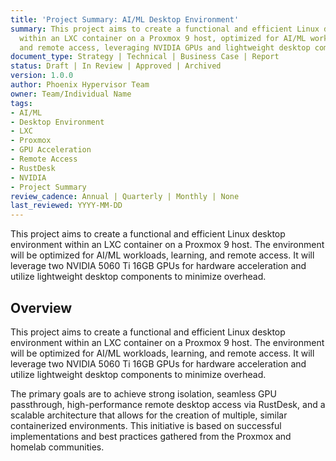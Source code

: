 ```yaml
---
title: 'Project Summary: AI/ML Desktop Environment'
summary: This project aims to create a functional and efficient Linux desktop environment
  within an LXC container on a Proxmox 9 host, optimized for AI/ML workloads, learning,
  and remote access, leveraging NVIDIA GPUs and lightweight desktop components.
document_type: Strategy | Technical | Business Case | Report
status: Draft | In Review | Approved | Archived
version: 1.0.0
author: Phoenix Hypervisor Team
owner: Team/Individual Name
tags:
- AI/ML
- Desktop Environment
- LXC
- Proxmox
- GPU Acceleration
- Remote Access
- RustDesk
- NVIDIA
- Project Summary
review_cadence: Annual | Quarterly | Monthly | None
last_reviewed: YYYY-MM-DD
---
```

This project aims to create a functional and efficient Linux desktop environment within an LXC container on a Proxmox 9 host. The environment will be optimized for AI/ML workloads, learning, and remote access. It will leverage two NVIDIA 5060 Ti 16GB GPUs for hardware acceleration and utilize lightweight desktop components to minimize overhead.

## Overview
This project aims to create a functional and efficient Linux desktop environment within an LXC container on a Proxmox 9 host. The environment will be optimized for AI/ML workloads, learning, and remote access. It will leverage two NVIDIA 5060 Ti 16GB GPUs for hardware acceleration and utilize lightweight desktop components to minimize overhead.

The primary goals are to achieve strong isolation, seamless GPU passthrough, high-performance remote desktop access via RustDesk, and a scalable architecture that allows for the creation of multiple, similar containerized environments. This initiative is based on successful implementations and best practices gathered from the Proxmox and homelab communities.
